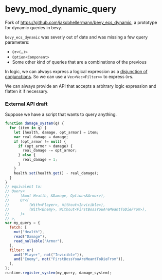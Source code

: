 # bevy_mod_dynamic_query

Fork of <https://github.com/jakobhellermann/bevy_ecs_dynamic>, a prototype
for dynamic queries in bevy.

`bevy_ecs_dynamic` was severly out of date and was missing a few query parameters:

- `Or<(…)>`
- `Option<Component>`
- Some other kind of queries that are a combinations of the previous

In logic, we can always express a logical expression as a [disjunction of
conjunctions][dnf]. So we can use a `Vec<Vec<Filter>>` to express `Or`s.

[dnf]: https://en.wikipedia.org/wiki/Disjunctive_normal_form

We can always provide an API that accepts a arbitrary logic expression and
flatten it if necessary.

### External API draft

Suppose we have a script that wants to query anything.

```javascript
function damage_system(q) {
  for (item in q) {
    let [health, damage, opt_armor] = item;
    var real_damage = damage;
    if (opt_armor != null) {
      if (opt_armor > damage) {
        real_damage -= opt_armor;
      } else {
        real_damage = 1;
      }
    }
    health.set(health.get() - real_damage);
  }
}
// equivalent to:
// Query<
//     (&mut Health, &Damage, Option<&Armor>),
//     Or<(
//         (With<Player>, Without<Invicible>),
//         (With<Enemy>, Without<FirstBossYouAreMeantToDieFrom>),
//     )>
// >,
var my_query = {
  fetch: [
    mut("Health"),
    read("Damage"),
    read_nullable("Armor"),
  ],
  filter: or(
    and("Player", not("Invicible")),
    and("Enemy", not("FirstBossYouAreMeantToDieFrom")),
  ),
};
runtime.register_system(my_query, damage_system);
```

